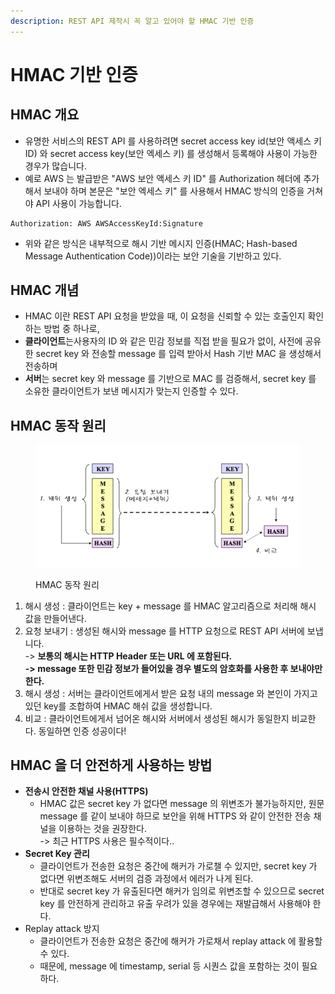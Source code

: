 ```yaml
---
description: REST API 제작시 꼭 알고 있어야 할 HMAC 기반 인증
---
```


# HMAC 기반 인증

## HMAC 개요

* 유명한 서비스의 REST API 를 사용하려면 secret access key id(보안 액세스 키 ID) 와  secret access key(보안 엑세스 키) 를 생성해서 등록해야 사용이 가능한 경우가 많습니다.
* 예로 AWS 는 발급받은 "AWS 보안 액세스 키 ID" 를 Authorization 헤더에 추가해서 보내야 하며 본문은 "보안 엑세스 키" 를 사용해서 HMAC 방식의 인증을 거쳐야 API 사용이 가능합니다.

```
Authorization: AWS AWSAccessKeyId:Signature
```

* 위와 같은 방식은 내부적으로 해시 기반 메시지 인증(HMAC; Hash-based Message Authentication Code))이라는 보안 기술을 기반하고 있다.

## HMAC 개념

* HMAC 이란 REST API 요청을 받았을 때, 이 요청을 신뢰할 수 있는 호출인지 확인하는 방법 중 하나로,
* **클라이언트**는사용자의 ID 와 같은 민감 정보를 직접 받을 필요가 없이, 사전에 공유한 secret key 와 전송할 message 를 입력 받아서 Hash 기반 MAC 을 생성해서 전송하며&#x20;
* **서버**는 secret key 와 message 를 기반으로 MAC 를 검증해서, secret key 를 소유한 클라이언트가 보낸 메시지가 맞는지 인증할 수 있다.

## HMAC 동작 원리

<figure><img src="../.gitbook/assets/image (4) (1).png" alt=""><figcaption><p>HMAC 동작 원리</p></figcaption></figure>

1. 해시 생성 : 클라이언트는 key + message 를 HMAC 알고리즘으로 처리해 해시 값을 만들어낸다.
2. 요청 보내기 : 생성된 해시와 message 를 HTTP 요청으로 REST API 서버에 보냅니다.\
   \-> **보통의 해시는 HTTP Header 또는 URL 에 포함된다.**\
   **-> message 또한 민감 정보가 들어있을 경우 별도의 암호화를 사용한 후 보내야만 한다.**
3. 해시 생성 : 서버는 클라이언트에게서 받은 요청 내의 message 와 본인이 가지고 있던 key를 조합하여 HMAC 해쉬 값을 생성합니다.
4. 비교 : 클라이언트에게서 넘어온 해시와 서버에서 생성된 해시가 동일한지 비교한다. 동일하면 인증 성공이다!

## HMAC 을 더 안전하게 사용하는 방법

* **전송시 안전한 채널 사용(HTTPS)**
  * HMAC 값은 secret key 가 없다면 message 의 위변조가 불가능하지만, 원문 message 를 같이 보내야 하므로 보안을 위해 HTTPS 와 같이 안전한 전송 채널을 이용하는 것을 권장한다.\
    \-> 최근 HTTPS 사용은 필수적이다..
* **Secret Key 관리**
  * 클라이언트가 전송한 요청은 중간에 해커가 가로챌 수 있지만, secret key 가 없다면 위변조해도 서버의 검증 과정에서 에러가 나게 된다.
  * 반대로 secret key 가 유출된다면 해커가 임의로 위변조할 수 있으므로 secret key 를 안전하게 관리하고 유출 우려가 있을 경우에는 재발급해서 사용해야 한다.
* Replay attack 방지
  * 클라이언트가 전송한 요청은 중간에 해커가 가로채서 replay attack 에 활용할 수 있다.
  * 때문에, message 에 timestamp, serial 등 시퀀스 값을 포함하는 것이 필요하다.
